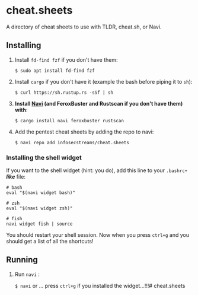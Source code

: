 # cheat.sheets

A directory of cheat sheets to use with TLDR, cheat.sh, or Navi.

## Installing

1. Install `fd-find fzf` if you don't have them:

    `$ sudo apt install fd-find fzf`

1. Install `cargo` if you don't have it (example the bash before piping it to `sh`):

    `$ curl https://sh.rustup.rs -sSf | sh`

1. **Install [Navi](https://github.com/denisidoro/navi) (and FeroxBuster and Rustscan if you don't have them) with**:

    `$ cargo install navi feroxbuster rustscan`

1. Add the pentest cheat sheets by adding the repo to navi:

    `$ navi repo add infosecstreams/cheat.sheets`

### Installing the shell widget

If you want to the shell widget (hint: you do), add this line to your `.bashrc`_**-like**_ file:

```shell
# bash
eval "$(navi widget bash)"

# zsh
eval "$(navi widget zsh)"

# fish
navi widget fish | source
```

You should restart your shell session. Now when you press `ctrl+g` and you should get a list of all the shortcuts!

## Running

1. Run `navi` :

    `$ navi` or ... press `ctrl+g` if you installed the widget...!!!# cheat.sheets
